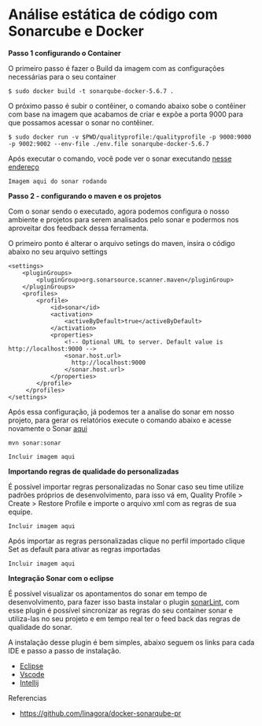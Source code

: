 # Análise estática de código com Sonarcube e Docker 

 **Passo 1 configurando o Container**
 
O primeiro passo é fazer o Build da imagem com as configurações necessárias para o seu container

```
$ sudo docker build -t sonarqube-docker-5.6.7 .
```

O próximo passo é subir o contêiner, o comando abaixo sobe o contêiner com base na imagem que acabamos de criar e expõe a porta 9000 para que possamos acessar o sonar no contêiner.
``` 
$ sudo docker run -v $PWD/qualityprofile:/qualityprofile -p 9000:9000 -p 9002:9002 --env-file ./env.file sonarqube-docker-5.6.7
```

Após executar o comando, você pode ver o sonar executando  [nesse endereço](http://localhost:9000)


```
Imagem aqui do sonar rodando
```

**Passo 2 - configurando o maven e os projetos** 

Com o sonar sendo o executado, agora podemos configura o nosso ambiente e projetos para serem analisados pelo sonar e podermos nos aproveitar dos feedback dessa ferramenta.

O primeiro ponto é alterar o arquivo setings do maven, insira o código abaixo no seu arquivo settings

```
<settings>
    <pluginGroups>
        <pluginGroup>org.sonarsource.scanner.maven</pluginGroup>
    </pluginGroups>
    <profiles>
        <profile>
            <id>sonar</id>
            <activation>
                <activeByDefault>true</activeByDefault>
            </activation>
            <properties>
                <!-- Optional URL to server. Default value is http://localhost:9000 -->
                <sonar.host.url>
                  http://localhost:9000
                </sonar.host.url>
            </properties>
        </profile>
     </profiles>
</settings>

```
Após essa configuração, já podemos ter a analise do sonar em nosso projeto, para gerar os relatórios execute o comando abaixo e acesse novamente o Sonar  [aqui](http://localhost:9000)
```
mvn sonar:sonar
```

```
Incluir imagem aqui
```

**Importando regras de qualidade do personalizadas**

É possível importar regras personalizadas no Sonar caso seu time utilize padrões próprios de desenvolvimento, para isso vá em,  Quality Profile > Create > Restore Profile e importe o arquivo xml com as regras de sua equipe.

```
Incluir imagem aqui
```
Após importar as regras personalizadas clique no perfil importado clique Set as default para ativar as regras importadas
```
Incluir imagem aqui
```

**Integração Sonar com o eclipse**

É possível visualizar os apontamentos do sonar em tempo de desenvolvimento, para fazer isso basta instalar o plugin [sonarLint](http://www.sonarlint.org/), com esse plugin é possível sincronizar as regras do seu container sonar e utiliza-las no seu projeto e em tempo real ter o feed back das regras de qualidade do sonar.

A instalação desse plugin é bem simples, abaixo seguem os links para cada IDE e passo a passo de instalação.

 -  [Eclipse](http://www.sonarlint.org/eclipse/index.html)
 - [Vscode](https://code.visualstudio.com/)
 - [Intellij](http://www.sonarlint.org/intellij/index.html)

Referencias
 -  https://github.com/linagora/docker-sonarqube-pr

